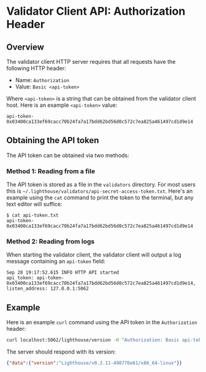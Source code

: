 # Validator Client API: Authorization Header

## Overview

The validator client HTTP server requires that all requests have the following
HTTP header:

- Name: `Authorization`
- Value: `Basic <api-token>`

Where `<api-token>` is a string that can be obtained from the validator client
host. Here is an example `<api-token>` value:

```
api-token-0x03400ca133ef69cacc70b24fa7a17bdd62bd56d0c572c7ea825a461497cd1d9e14
```

## Obtaining the API token

The API token can be obtained via two methods:

### Method 1: Reading from a file

The API token is stored as a file in the `validators` directory. For most users
this is `~/.lighthouse/validators/api-secret-access-token.txt`. Here's an
example using the `cat` command to print the token to the terminal, but any
text editor will suffice:

```
$ cat api-token.txt
api-token-0x03400ca133ef69cacc70b24fa7a17bdd62bd56d0c572c7ea825a461497cd1d9e14
```

### Method 2: Reading from logs

When starting the validator client, the validator client will output a log
message containing an `api-token` field:

```
Sep 28 19:17:52.615 INFO HTTP API started                        api_token: api-token-0x03400ca133ef69cacc70b24fa7a17bdd62bd56d0c572c7ea825a461497cd1d9e14, listen_address: 127.0.0.1:5062
```

## Example

Here is an example `curl` command using the API token in the `Authorization` header:

```bash
curl localhost:5062/lighthouse/version -H "Authorization: Basic api-token-0x03400ca133ef69cacc70b24fa7a17bdd62bd56d0c572c7ea825a461497cd1d9e14"
```

The server should respond with its version:

```json
{"data":{"version":"Lighthouse/v0.2.11-498776e61/x86_64-linux"}}
```
